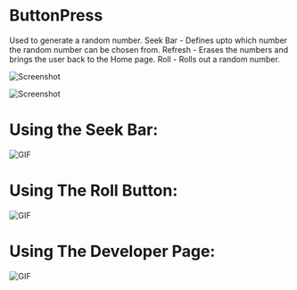 # ButtonPress
Used to generate a random number.
Seek Bar - Defines upto which number the random number can be chosen from.
Refresh - Erases the numbers and brings the user back to the Home page.
Roll - Rolls out a random number.


![Screenshot](https://github.com/alisolanki/ButtonPress/blob/master/Screenshot_20191129-220647_Button%20Press.jpg)

![Screenshot](https://github.com/alisolanki/ButtonPress/blob/master/Screenshot_20191129-221713_Button%20Press%20(1).jpg)

# Using the Seek Bar:
![GIF](https://github.com/alisolanki/ButtonPress/blob/master/gif.gif)

# Using The Roll Button:
![GIF](https://github.com/alisolanki/ButtonPress/blob/master/gif1.gif)

# Using The Developer Page:
![GIF](https://github.com/alisolanki/ButtonPress/blob/master/gif2.gif)
